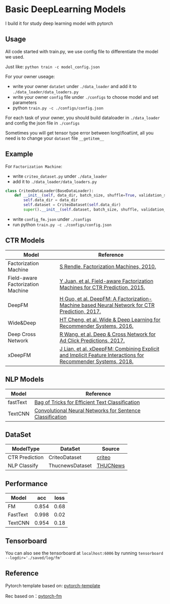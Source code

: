 # Basic DeepLearning Models

I build it for study deep learning model with pytorch

## Usage

All code started with train.py, we use config file to differentiate the model we used.

Just like: `python train -c model_config.json`

For your owner useage:

 - write your owner `dataSet` under `./data_loader` and add it to `./data_loader/data_loaders.py`
 - write your owner `config` file under `./configs` to choose model and set parameters
 - python `train.py -c ./configs/config.json`

For each task of your owner, you should build dataloader in `./data_loader` and config the json file in `./configs` 

Sometimes you will get tensor type error between long\float\int, all you need is to change your `dataset` file `__getitem__`

## Example

For `Factorization Machine`:

 - write `criteo_dataset.py` under `./data_loader` 
 - add it to `./data_loader/data_loaders.py`

```python
class CriteoDataLoader(BaseDataLoader):
    def __init__(self, data_dir, batch_size, shuffle=True, validation_split=0.0, num_workers=1):
        self.data_dir = data_dir
        self.dataset = CriteoDataset(self.data_dir)
        super().__init__(self.dataset, batch_size, shuffle, validation_split, num_workers)
```

 - write `config_fm.json` under `./configs`
 - run python `train.py -c ./configs/config.json`

## CTR Models

| Model | Reference |
| ------ | ------ |
| Factorization Machine | [S Rendle, Factorization Machines, 2010.](https://www.csie.ntu.edu.tw/~b97053/paper/Rendle2010FM.pdf) |
| Field-aware Factorization Machine | [Y Juan, et al. Field-aware Factorization Machines for CTR Prediction, 2015.](https://www.csie.ntu.edu.tw/~cjlin/papers/ffm.pdf) |
| DeepFM|[H Guo, et al. DeepFM: A Factorization-Machine based Neural Network for CTR Prediction, 2017.](https://arxiv.org/abs/1703.04247)|
| Wide&Deep | [HT Cheng, et al. Wide & Deep Learning for Recommender Systems, 2016.](https://arxiv.org/abs/1606.07792) |
| Deep Cross Network | [R Wang, et al. Deep & Cross Network for Ad Click Predictions, 2017.](https://arxiv.org/abs/1708.05123) |
| xDeepFM | [J Lian, et al. xDeepFM: Combining Explicit and Implicit Feature Interactions for Recommender Systems, 2018.](https://arxiv.org/abs/1803.05170) |


## NLP Models

| Model | Reference |
| ------ | ------ |
| fastText | [Bag of Tricks for Efficient Text Classification](https://arxiv.org/abs/1607.01759)|
| TextCNN  | [Convolutional Neural Networks for Sentence Classification](https://arxiv.org/abs/1408.5882)

## DataSet

|ModelType|DataSet|Source|
|---|---|---|
|CTR Prediction| CriteoDataset|[criteo](http://research.criteo.com/outreach/)|
|NLP Classify| ThucnewsDataset|[THUCNews](http://thuctc.thunlp.org/)|


## Performance

| Model | acc | loss |
| ------ | ------ | ------ |
| FM| 0.854| 0.68|
| FastText| 0.998| 0.02|
| TextCNN| 0.954| 0.18|

## Tensorboard

You can also see the tensorboard at `localhost:6006` by running `tensorboard --logdir='./saved/log/fm'`

## Reference 

Pytorch template based on: [pytorch-template](https://github.com/victoresque/pytorch-template.git)

Rec based on：[pytorch-fm](https://github.com/rixwew/pytorch-fm.git)
